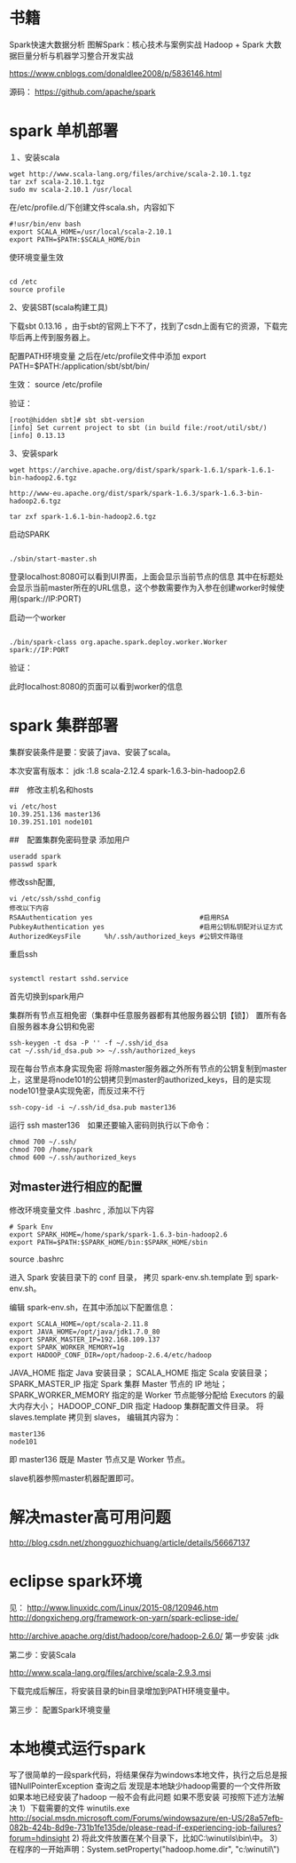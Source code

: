 # 书籍

Spark快速大数据分析
 图解Spark：核心技术与案例实战
 Hadoop + Spark 大数据巨量分析与机器学习整合开发实战

 https://www.cnblogs.com/donaldlee2008/p/5836146.html

 源码：
 https://github.com/apache/spark

# spark 单机部署

１、安装scala

```
wget http://www.scala-lang.org/files/archive/scala-2.10.1.tgz
tar zxf scala-2.10.1.tgz
sudo mv scala-2.10.1 /usr/local

```

在/etc/profile.d/下创建文件scala.sh，内容如下

```
#!usr/bin/env bash
export SCALA_HOME=/usr/local/scala-2.10.1
export PATH=$PATH:$SCALA_HOME/bin

```

使环境变量生效

```

cd /etc
source profile

```

2、安装SBT(scala构建工具)

下载sbt 0.13.16 ，由于sbt的官网上下不了，找到了csdn上面有它的资源，下载完毕后再上传到服务器上。

配置PATH环境变量
之后在/etc/profile文件中添加
export PATH=$PATH:/application/sbt/sbt/bin/

生效：
source /etc/profile

验证：
```
[root@hidden sbt]# sbt sbt-version
[info] Set current project to sbt (in build file:/root/util/sbt/)
[info] 0.13.13

```

3、安装spark

```
wget https://archive.apache.org/dist/spark/spark-1.6.1/spark-1.6.1-bin-hadoop2.6.tgz

http://www-eu.apache.org/dist/spark/spark-1.6.3/spark-1.6.3-bin-hadoop2.6.tgz

tar zxf spark-1.6.1-bin-hadoop2.6.tgz

```

启动SPARK

```

./sbin/start-master.sh

```

登录localhost:8080可以看到UI界面，上面会显示当前节点的信息
其中在标题处会显示当前master所在的URL信息，这个参数需要作为入参在创建worker时候使用(spark://IP:PORT)

启动一个worker
```

./bin/spark-class org.apache.spark.deploy.worker.Worker spark://IP:PORT

```

验证：


此时localhost:8080的页面可以看到worker的信息

# spark 集群部署

集群安装条件是要：安装了java、安装了scala。

本次安富有版本：
jdk :1.8
scala-2.12.4
spark-1.6.3-bin-hadoop2.6

##　修改主机名和hosts

```
vi /etc/host
10.39.251.136 master136
10.39.251.101 node101
```

##　配置集群免密码登录
添加用户
```
useradd spark
passwd spark
```
修改ssh配置,
```
vi /etc/ssh/sshd_config
修改以下内容
RSAAuthentication yes                           #启用RSA
PubkeyAuthentication yes                        #启用公钥私钥配对认证方式
AuthorizedKeysFile      %h/.ssh/authorized_keys #公钥文件路径

```
重启ssh

```

systemctl restart sshd.service

```

首先切换到spark用户

集群所有节点互相免密（集群中任意服务器都有其他服务器公钥【锁】）
置所有各自服务器本身公钥和免密

```
ssh-keygen -t dsa -P '' -f ~/.ssh/id_dsa
cat ~/.ssh/id_dsa.pub >> ~/.ssh/authorized_keys

```
现在每台节点本身实现免密
将除master服务器之外所有节点的公钥复制到master上，这里是将node101的公钥拷贝到master的authorized_keys，目的是实现node101登录A实现免密，而反过来不行

```
ssh-copy-id -i ~/.ssh/id_dsa.pub master136

```
运行 ssh master136　如果还要输入密码则执行以下命令：
```
chmod 700 ~/.ssh/
chmod 700 /home/spark
chmod 600 ~/.ssh/authorized_keys
```

## 对master进行相应的配置

修改环境变量文件 .bashrc , 添加以下内容
```
# Spark Env
export SPARK_HOME=/home/spark/spark-1.6.3-bin-hadoop2.6
export PATH=$PATH:$SPARK_HOME/bin:$SPARK_HOME/sbin

```
source .bashrc

进入 Spark 安装目录下的 conf 目录， 拷贝 spark-env.sh.template 到 spark-env.sh。

编辑 spark-env.sh，在其中添加以下配置信息：
```
export SCALA_HOME=/opt/scala-2.11.8
export JAVA_HOME=/opt/java/jdk1.7.0_80
export SPARK_MASTER_IP=192.168.109.137
export SPARK_WORKER_MEMORY=1g
export HADOOP_CONF_DIR=/opt/hadoop-2.6.4/etc/hadoop

```
JAVA_HOME 指定 Java 安装目录；
SCALA_HOME 指定 Scala 安装目录；
SPARK_MASTER_IP 指定 Spark 集群 Master 节点的 IP 地址；
SPARK_WORKER_MEMORY 指定的是 Worker 节点能够分配给 Executors 的最大内存大小；
HADOOP_CONF_DIR 指定 Hadoop 集群配置文件目录。
将 slaves.template 拷贝到 slaves， 编辑其内容为：
```
master136
node101

```
即 master136 既是 Master 节点又是 Worker 节点。

slave机器参照master机器配置即可。

# 解决master高可用问题

http://blog.csdn.net/zhongguozhichuang/article/details/56667137

# eclipse spark环境

见：
http://www.linuxidc.com/Linux/2015-08/120946.htm
http://dongxicheng.org/framework-on-yarn/spark-eclipse-ide/

http://archive.apache.org/dist/hadoop/core/hadoop-2.6.0/
第一步安装 :jdk

第二步：安装Scala

http://www.scala-lang.org/files/archive/scala-2.9.3.msi

下载完成后解压，将安装目录的bin目录增加到PATH环境变量中。


第三步： 配置Spark环境变量


# 本地模式运行spark

写了很简单的一段spark代码，将结果保存为windows本地文件，执行之后总是报错NullPointerException
查询之后 发现是本地缺少hadoop需要的一个文件所致
如果本地已经安装了hadoop 一般不会有此问题 如果不愿安装 可按照下述方法解决
1）下载需要的文件 winutils.exe
http://social.msdn.microsoft.com/Forums/windowsazure/en-US/28a57efb-082b-424b-8d9e-731b1fe135de/please-read-if-experiencing-job-failures?forum=hdinsight
2) 将此文件放置在某个目录下，比如C:\winutils\bin\中。
3）在程序的一开始声明：System.setProperty("hadoop.home.dir", "c:\\winutil\\")
